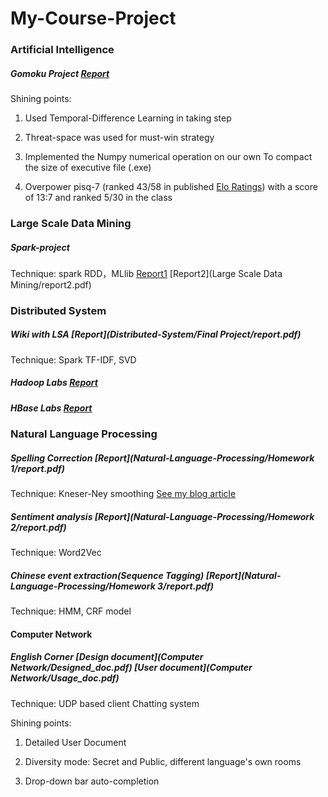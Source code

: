 # My-Course-Project
### Artificial Intelligence   

##### Gomoku Project [Report](Artificial-Intelligence/report.pdf)  

Shining points:

1. Used Temporal-Difference Learning in taking step

2. Threat-space was used for must-win strategy 

3.  Implemented the Numpy numerical operation on our own To compact the size of executive file (.exe)

4. Overpower pisq-7 (ranked 43/58 in published [Elo Ratings](<https://gomocup.org/elo-ratings/>)) with a score of 13:7 and ranked 5/30 in the class  



### Large Scale Data Mining

##### Spark-project 

Technique: spark RDD，MLlib    [Report1](Large-Scale-Data-Mining/report1.pdf)    [Report2](Large Scale Data Mining/report2.pdf)



### Distributed System

##### Wiki with LSA [Report](Distributed-System/Final Project/report.pdf)

Technique:  Spark TF-IDF, SVD

##### Hadoop Labs  [Report](Distributed-System/homework2/hw2.pdf)

##### HBase Labs [Report](Distributed-System/homework5/hw5.pdf)



### Natural Language Processing

##### Spelling Correction  [Report](Natural-Language-Processing/Homework 1/report.pdf)

Technique: Kneser-Ney smoothing [See my blog article](<https://dongfanker.github.io/2018/11/04/kneser-ney/>)

##### Sentiment analysis [Report](Natural-Language-Processing/Homework 2/report.pdf)

Technique: Word2Vec 

##### Chinese event extraction(Sequence Tagging) [Report](Natural-Language-Processing/Homework 3/report.pdf)

Technique: HMM, CRF model



#### Computer Network 

##### English Corner      [Design document](Computer Network/Designed_doc.pdf)    [User document](Computer Network/Usage_doc.pdf)

Technique:  UDP based client Chatting system

Shining points:

1. Detailed User Document

2. Diversity mode: Secret and Public, different language's own rooms
3. Drop-down bar auto-completion 